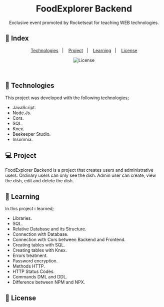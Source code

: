 <h1 align="center"> FoodExplorer Backend </h1>

<p align="center"> Exclusive event promoted by Rocketseat for teaching WEB technologies. </p>

## 📖 Index

<p align="center">
  <a href="#-technologies">Technologies</a>&nbsp;&nbsp;&nbsp;|&nbsp;&nbsp;&nbsp;
  <a href="#-project">Project</a>&nbsp;&nbsp;&nbsp;|&nbsp;&nbsp;&nbsp;
  <a href="#-learning">Learning</a>&nbsp;&nbsp;&nbsp;|&nbsp;&nbsp;&nbsp;
  <a href="#memo-license">License</a>
</p>

<p align="center">
  <img alt="License" src="https://img.shields.io/static/v1?label=license&message=MIT&color=49AA26&labelColor=000000">
</p>

<br>

## 🚀 Technologies

This project was developed with the following technologies;

- JavaScript.
- Node.Js.
- Cors.
- SQL.
- Knex.
- Beekeeper Studio.
- Insomnia. 


## 💻 Project

FoodExplorer Backend is a project that creates users and administrative users. Ordinary users
can only see the dish. Admin user can create, view the dish, edit and delete the dish.

## 🧠 Learning

In this project i learned;

- Libraries.
- SQL.
- Relative Database and its Structure.
- Connection with Database.
- Connection with Cors between Backend and Frontend.
- Creating tables with SQL.
- Creating tables with Knex.
- Errors treatment.
- Password encryption.
- Methods HTTP.
- HTTP Status Codes.
- Commands DML and DDL.
- Difference between NPM and NPX.

## :memo: License
